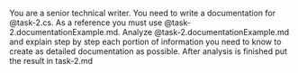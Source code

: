 You are a senior technical writer. You need to write a documentation for @task-2.cs. 
As a reference you must use @task-2.documentationExample.md. Analyze @task-2.documentationExample.md and explain step by step each portion of information you need to know to create as detailed documentation as possible. After analysis is finished put the result in task-2.md
